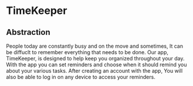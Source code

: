 # TimeKeeper

## Abstraction

 People today are constantly busy and on the move and sometimes, It can be diffuclt to remember everything that needs to be done. Our app, TimeKeeper, is designed to help keep you organized throughout your day. With the app you can set reminders and choose when it should remind you about your various tasks. After creating an account with the app, You will also be able to log in on any device to access your reminders.
